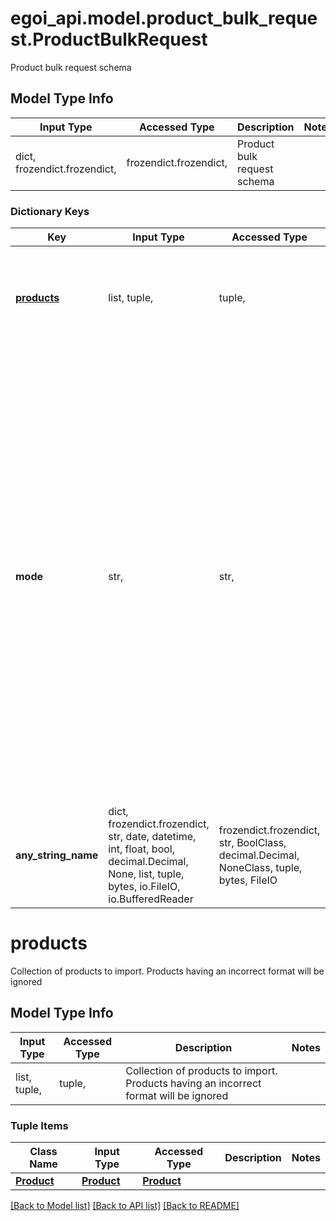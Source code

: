 # egoi_api.model.product_bulk_request.ProductBulkRequest

Product bulk request schema

## Model Type Info
Input Type | Accessed Type | Description | Notes
------------ | ------------- | ------------- | -------------
dict, frozendict.frozendict,  | frozendict.frozendict,  | Product bulk request schema | 

### Dictionary Keys
Key | Input Type | Accessed Type | Description | Notes
------------ | ------------- | ------------- | ------------- | -------------
**[products](#products)** | list, tuple,  | tuple,  | Collection of products to import. Products having an incorrect format will be ignored | 
**mode** | str,  | str,  | How the import will be processed:  *                      &#x27;rewrite&#x27; - catalog content will be erased and then the imported products will be added  *                      &#x27;add&#x27; - adds imported products to the catalog without replacing any content. Duplicates will                         not be added  *                      &#x27;update&#x27; - adds imported products to the catalog and updates any duplicates found | [optional] must be one of ["rewrite", "add", "update", ] if omitted the server will use the default value of "update"
**any_string_name** | dict, frozendict.frozendict, str, date, datetime, int, float, bool, decimal.Decimal, None, list, tuple, bytes, io.FileIO, io.BufferedReader | frozendict.frozendict, str, BoolClass, decimal.Decimal, NoneClass, tuple, bytes, FileIO | any string name can be used but the value must be the correct type | [optional]

# products

Collection of products to import. Products having an incorrect format will be ignored

## Model Type Info
Input Type | Accessed Type | Description | Notes
------------ | ------------- | ------------- | -------------
list, tuple,  | tuple,  | Collection of products to import. Products having an incorrect format will be ignored | 

### Tuple Items
Class Name | Input Type | Accessed Type | Description | Notes
------------- | ------------- | ------------- | ------------- | -------------
[**Product**](Product.md) | [**Product**](Product.md) | [**Product**](Product.md) |  | 

[[Back to Model list]](../../README.md#documentation-for-models) [[Back to API list]](../../README.md#documentation-for-api-endpoints) [[Back to README]](../../README.md)

